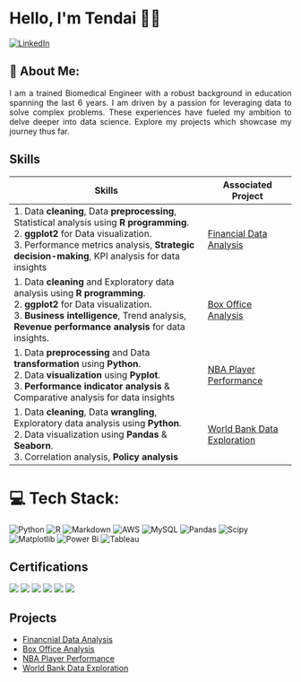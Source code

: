 # Hello, I'm Tendai 👋🏾

[![LinkedIn](https://img.shields.io/badge/LinkedIn-%230077B5.svg?logo=linkedin&logoColor=white)](https://linkedin.com/in/https://www.linkedin.com/in/tendai-sibanda) 

## 💫 About Me:

<p align="justify">
 I am a trained Biomedical Engineer with a robust background in education spanning the last 6 years. I am driven by a passion for leveraging data to solve complex problems. These experiences have fueled my ambition to delve deeper into data science. Explore my projects which showcase my journey thus far.
</p>

## Skills
<p align="justify">
    
| Skills                                         | Associated Project         |
|-----------------------------------------------|----------------------------| 
| 1. Data **cleaning**, Data **preprocessing**, Statistical analysis using **R programming**.<br> 2. **ggplot2** for Data visualization.<br> 3. Performance metrics analysis, **Strategic decision-making**, KPI analysis for data insights| <a href="https://github.com/tendai-codes/Financial-Data-Analysis/tree/main">Financial Data Analysis</a>|
|1. Data **cleaning** and Exploratory data analysis using **R programming**.<br> 2. **ggplot2** for Data visualization.<br> 3. **Business intelligence**, Trend analysis, **Revenue performance analysis** for data insights. | <a href="https://github.com/tendai-codes/Box-Office-Analysis/tree/main">Box Office Analysis</a>|
| 1. Data **preprocessing** and Data **transformation** using **Python**.<br> 2. Data **visualization** using  **Pyplot**. <br> 3.  **Performance indicator analysis** & Comparative analysis for data insights       | <a href="https://github.com/tendai-codes/NBA-Player-Performance/tree/main">NBA Player Performance</a>|
| 1. Data **cleaning**, Data **wrangling**, Exploratory data analysis using **Python**. <br> 2. Data visualization using **Pandas** & **Seaborn**. <br> 3. Correlation analysis, **Policy analysis**     | <a href="https://github.com/tendai-codes/World-Bank-Data-Exploration/tree/main">World Bank Data Exploration </a>|


# 💻 Tech Stack:
![Python](https://img.shields.io/badge/python-3670A0?style=flat&logo=python&logoColor=ffdd54) ![R](https://img.shields.io/badge/r-%23276DC3.svg?style=flat&logo=r&logoColor=white) ![Markdown](https://img.shields.io/badge/markdown-%23000000.svg?style=flat&logo=markdown&logoColor=white) ![AWS](https://img.shields.io/badge/AWS-%23FF9900.svg?style=flat&logo=amazon-aws&logoColor=white) ![MySQL](https://img.shields.io/badge/mysql-4479A1.svg?style=flat&logo=mysql&logoColor=white) ![Pandas](https://img.shields.io/badge/pandas-%23150458.svg?style=flat&logo=pandas&logoColor=white) ![Scipy](https://img.shields.io/badge/SciPy-%230C55A5.svg?style=flat&logo=scipy&logoColor=%white) ![Matplotlib](https://img.shields.io/badge/Matplotlib-%23ffffff.svg?style=flat&logo=Matplotlib&logoColor=black) ![Power Bi](https://img.shields.io/badge/power_bi-F2C811?style=flat&logo=powerbi&logoColor=black) 
![Tableau](https://img.shields.io/badge/Tableau-E97627?style=flat&logo=Tableau&logoColor=white)

## Certifications
<div>
<a href="https://www.udemy.com/certificate/UC-32d1eeb2-0446-4387-ab5d-b8cc4c131141/"><img src="https://img.shields.io/badge/-R%20Programming%20A--Z™:%20R%20For%20Data%20Science-FF0000?&style=for-the-badge&logo=R&logoColor=white" /></a>
<a href="https://www.udemy.com/certificate/UC-4dbe4613-a162-4ebe-b626-a722d38dfe87/"><img src="https://img.shields.io/badge/-Python%20A--Z™:%20Python%20For%20Data%20Science-FF0000?&style=for-the-badge&logo=Python&logoColor=white" /></a>
<a href="https://www.coursera.org/account/accomplishments/specialization/certificate/VCMG4JJ46GNG"><img src="https://img.shields.io/badge/-Google-4285F4?&style=for-the-badge&logo=Google&logoColor=white" /></a>
<a href="https://www.coursera.org/account/accomplishments/verify/9Q285DC3RY79"><img src="https://img.shields.io/badge/-Coursera-2A73CC?&style=for-the-badge&logo=Coursera&logoColor=white" /></a>
<a href="https://www.coursera.org/account/accomplishments/verify/2T73BQ8M2AV3"><img src="https://img.shields.io/badge/-Coursera-2A73CC?&style=for-the-badge&logo=Coursera&logoColor=white" /></a>
<a href="https://www.credly.com/badges/a93cc5e2-ffbe-4cc0-95a2-8fbf4a2560f6/linked_in_profile"><img src="https://img.shields.io/badge/-Amazon%20AWS-232F3E?&style=for-the-badge&logo=Amazon%20AWS&logoColor=white" /></a>
</div>

## Projects
- <a href="https://github.com/tendai-codes/Financial-Data-Analysis/tree/main">Financnial Data Analysis</a>
- <a href="https://github.com/tendai-codes/Box-Office-Analysis/tree/main">Box Office Analysis</a>
- <a href="https://github.com/tendai-codes/NBA-Player-Performance/tree/main">NBA Player Performance</a>
- <a href="https://github.com/tendai-codes/World-Bank-Data-Exploration/tree/main">World Bank Data Exploration </a>


